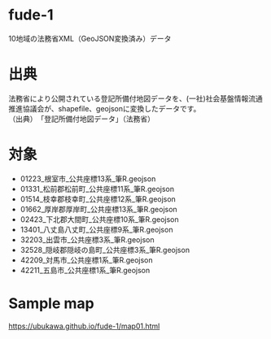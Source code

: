 # fude-1
10地域の法務省XML（GeoJSON変換済み）データ

# 出典
法務省により公開されている登記所備付地図データを、(一社)社会基盤情報流通推進協議会が、shapefile、geojsonに変換したデータです。   
（出典）　「登記所備付地図データ」（法務省）

# 対象
- 01223_根室市_公共座標13系_筆R.geojson
- 01331_松前郡松前町_公共座標11系_筆R.geojson
- 01514_枝幸郡枝幸町_公共座標12系_筆R.geojson
- 01662_厚岸郡厚岸町_公共座標13系_筆R.geojson
- 02423_下北郡大間町_公共座標10系_筆R.geojson
- 13401_八丈島八丈町_公共座標9系_筆R.geojson
- 32203_出雲市_公共座標3系_筆R.geojson
- 32528_隠岐郡隠岐の島町_公共座標3系_筆R.geojson
- 42209_対馬市_公共座標1系_筆R.geojson
- 42211_五島市_公共座標1系_筆R.geojson

# Sample map
https://ubukawa.github.io/fude-1/map01.html